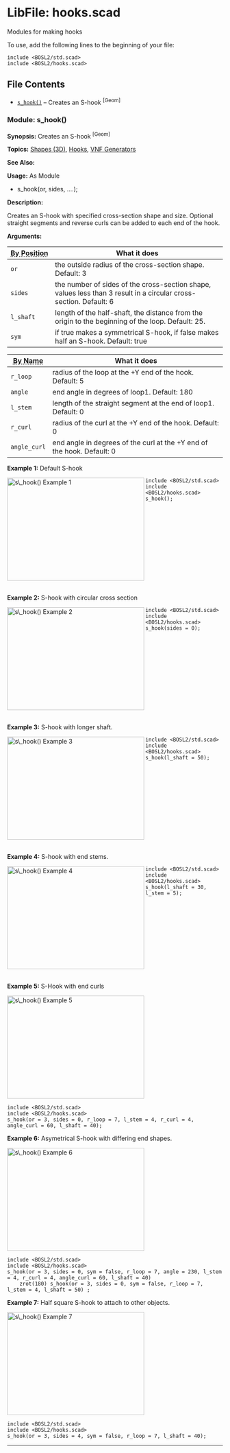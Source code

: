 # LibFile: hooks.scad

Modules for making hooks

To use, add the following lines to the beginning of your file:

    include <BOSL2/std.scad>
    include <BOSL2/hooks.scad>

## File Contents

- [`s_hook()`](#module-s_hook) – Creates an S-hook <sup title="Can return geometry.">[<abbr>Geom</abbr>]</sup>


### Module: s\_hook()

**Synopsis:** Creates an S-hook <sup title="Can return geometry.">[<abbr>Geom</abbr>]</sup>

**Topics:** [Shapes (3D)](Topics#shapes-3d), [Hooks](Topics#hooks), [VNF Generators](Topics#vnf-generators)

**See Also:** 

**Usage:** As Module

- s_hook(or, sides, ....);

**Description:** 

Creates an S-hook with specified cross-section shape and size.
Optional straight segments and reverse curls can be added to each end of the hook.

**Arguments:** 

<abbr title="These args can be used by position or by name.">By&nbsp;Position</abbr> | What it does
-------------------- | ------------
`or`                 | the outside radius of the cross-section shape. Default: 3
`sides`              | the number of sides of the cross-section shape, values less than 3 result in a circular cross-section. Default: 6
`l_shaft`            | length of the half-shaft, the distance from the origin to the beginning of the loop. Default: 25.
`sym`                | if true makes a symmetrical S-hook, if false makes half an S-hook.  Default: true

<abbr title="These args must be used by name, ie: name=value">By&nbsp;Name</abbr> | What it does
-------------------- | ------------
`r_loop`             | radius of the loop at the +Y end of the hook. Default: 5
`angle`              | end angle in degrees of loop1.  Default: 180
`l_stem`             | length of the straight segment at the end of loop1. Default: 0
`r_curl`             | radius of the curl at the +Y end of the hook.  Default: 0
`angle_curl`         | end angle in degrees of the curl at the +Y end of the hook. Default: 0

**Example 1:** Default S-hook

<img align="left" alt="s\_hook() Example 1" src="images/hooks/s_hook.png" width="320" height="240">

    include <BOSL2/std.scad>
    include <BOSL2/hooks.scad>
    s_hook();

<br clear="all" /><br/>

**Example 2:** S-hook with circular cross section

<img align="left" alt="s\_hook() Example 2" src="images/hooks/s_hook_2.png" width="320" height="240">

    include <BOSL2/std.scad>
    include <BOSL2/hooks.scad>
    s_hook(sides = 0);

<br clear="all" /><br/>

**Example 3:** S-hook with longer shaft.

<img align="left" alt="s\_hook() Example 3" src="images/hooks/s_hook_3.png" width="320" height="240">

    include <BOSL2/std.scad>
    include <BOSL2/hooks.scad>
    s_hook(l_shaft = 50);

<br clear="all" /><br/>

**Example 4:** S-hook with end stems.

<img align="left" alt="s\_hook() Example 4" src="images/hooks/s_hook_4.png" width="320" height="240">

    include <BOSL2/std.scad>
    include <BOSL2/hooks.scad>
    s_hook(l_shaft = 30, l_stem = 5);

<br clear="all" /><br/>

**Example 5:** S-Hook with end curls

<img align="left" alt="s\_hook() Example 5" src="images/hooks/s_hook_5.png" width="320" height="240">

<br clear="all" />

    include <BOSL2/std.scad>
    include <BOSL2/hooks.scad>
    s_hook(or = 3, sides = 0, r_loop = 7, l_stem = 4, r_curl = 4, angle_curl = 60, l_shaft = 40);

**Example 6:** Asymetrical S-hook with differing end shapes.

<img align="left" alt="s\_hook() Example 6" src="images/hooks/s_hook_6.png" width="320" height="240">

<br clear="all" />

    include <BOSL2/std.scad>
    include <BOSL2/hooks.scad>
    s_hook(or = 3, sides = 0, sym = false, r_loop = 7, angle = 230, l_stem = 4, r_curl = 4, angle_curl = 60, l_shaft = 40)
        zrot(180) s_hook(or = 3, sides = 0, sym = false, r_loop = 7, l_stem = 4, l_shaft = 50) ;

**Example 7:** Half square S-hook to attach to other objects.

<img align="left" alt="s\_hook() Example 7" src="images/hooks/s_hook_7.png" width="320" height="240">

<br clear="all" />

    include <BOSL2/std.scad>
    include <BOSL2/hooks.scad>
    s_hook(or = 3, sides = 4, sym = false, r_loop = 7, l_shaft = 40);

---

